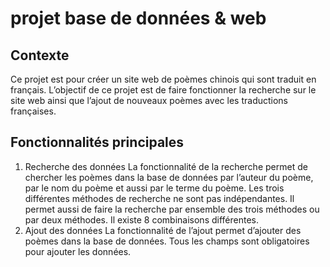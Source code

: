 # projet base de données & web

## Contexte
Ce projet est pour créer un site web de poèmes chinois qui sont traduit en français. L’objectif de ce projet est de faire fonctionner la recherche sur le site web ainsi que l’ajout de nouveaux poèmes avec les traductions françaises.

## Fonctionnalités principales
1. Recherche des données
La fonctionnalité de la recherche permet de chercher les poèmes dans la base de données par l’auteur du poème, par le nom du poème et aussi par le terme du poème. Les trois différentes méthodes de recherche ne sont pas indépendantes. Il permet aussi de faire la recherche par ensemble des trois méthodes ou par deux méthodes. Il existe 8 combinaisons différentes.
2. Ajout des données
La fonctionnalité de l’ajout permet d’ajouter des poèmes dans la base de données. Tous les champs sont obligatoires pour ajouter les données.
